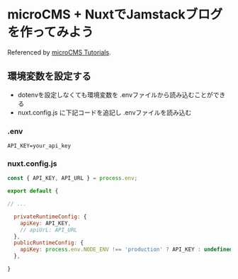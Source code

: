 # microCMS + NuxtでJamstackブログを作ってみよう
Referenced by [microCMS Tutorials](https://blog.microcms.io/microcms-nuxt-jamstack-blog/).

## 環境変数を設定する

- dotenvを設定しなくても環境変数を .envファイルから読み込むことができる
- nuxt.config.js に下記コードを追記し .envファイルを読み込む

### .env

```
API_KEY=your_api_key
```

### nuxt.config.js

```javascript
const { API_KEY, API_URL } = process.env;

export default {

// ...

  privateRuntimeConfig: {
    apiKey: API_KEY,
    // apiUrL: API_URL
  },
  publicRuntimeConfig: {
    apiKey: process.env.NODE_ENV !== 'production' ? API_KEY : undefined
  },

}
```
